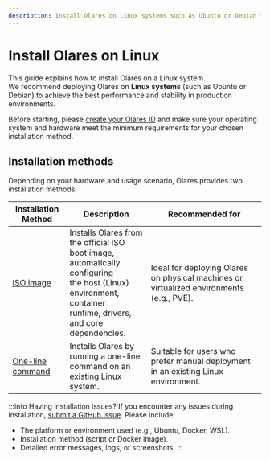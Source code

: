 ```yaml
---
description: Install Olares on Linux systems such as Ubuntu or Debian for optimal performance and stability in production environments. Supports deployment via ISO image or one-line script.
---
```

# Install Olares on Linux

This guide explains how to install Olares on a Linux system.  
We recommend deploying Olares on **Linux systems** (such as Ubuntu or Debian) to achieve the best performance and stability in production environments.

Before starting, please [create your Olares ID](create-olares-id.md) and make sure your operating system and hardware meet the minimum requirements for your chosen installation method.

## Installation methods

Depending on your hardware and usage scenario, Olares provides two installation methods:

| Installation Method                 | Description                                                                                                                                                                   | Recommended for |
|-------------------------------------|-------------------------------------------------------------------------------------------------------------------------------------------------------------------------------|-----------------|
| [ISO image](install-iso)            | Installs Olares from the official ISO <br/> boot image, automatically configuring <br/> the host (Linux) environment, container<br/> runtime, drivers, and core dependencies. | Ideal for deploying Olares on physical machines or virtualized environments (e.g., PVE). |
| [One-line command](install-command) | Installs Olares by running a one-line <br/>command on an existing Linux system.                                                                                               | Suitable for users who prefer manual deployment in an existing Linux environment. |

:::info Having installation issues?
If you encounter any issues during installation, [submit a GitHub Issue](https://github.com/beclab/Olares/issues/new). Please include:
- The platform or environment used (e.g., Ubuntu, Docker, WSL).
- Installation method (script or Docker image).
- Detailed error messages, logs, or screenshots.
  :::
